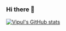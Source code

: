 ### Hi there 👋

<!--
**vipul-garg/vipul-garg** is a ✨ _special_ ✨ repository because its `README.md` (this file) appears on your GitHub profile.

Here are some ideas to get you started:

- 🔭 I’m currently working on ...
- 🌱 I’m currently learning ...
- 👯 I’m looking to collaborate on ...
- 🤔 I’m looking for help with ...
- 💬 Ask me about ...
- 📫 How to reach me: ...
- 😄 Pronouns: ...
- ⚡ Fun fact: ...
-->

[![Vipul's GitHub stats](https://github-readme-stats.vercel.app/api?username=vipul-garg&show_icons=true&theme=solarized-light)](https://github.com/vipul-garg/github-readme-stats)
